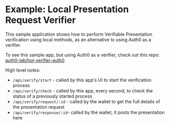 # Example: Local Presentation Request Verifier

This sample application shows how to perform Verifiable Presentation verification using local methods, as an alternative to using Auth0 as a verifier. 

To see this sample app, but using Auth0 as a verifier, check out this repo:
[auth0-lab/hol-verifier-auth0](https://github.com/auth0-lab/hol-verifier-auth0)

High level notes:

- `/api/verify/start` - called by this app's UI to start the verification process
- `/api/verify/check` - called by this app, every second, to check the status of a previously started process
- `/api/verify/request/:id` - called by the wallet to get the full details of the presentation request
- `/api/verify/response/:id`- called by the wallet, it posts the presentation here